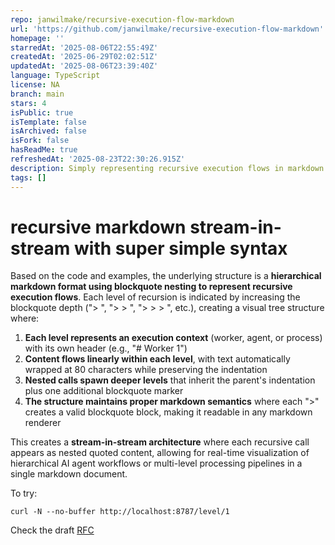 ```yaml
---
repo: janwilmake/recursive-execution-flow-markdown
url: 'https://github.com/janwilmake/recursive-execution-flow-markdown'
homepage: ''
starredAt: '2025-08-06T22:55:49Z'
createdAt: '2025-06-29T02:02:51Z'
updatedAt: '2025-08-06T23:39:40Z'
language: TypeScript
license: NA
branch: main
stars: 4
isPublic: true
isTemplate: false
isArchived: false
isFork: false
hasReadMe: true
refreshedAt: '2025-08-23T22:30:26.915Z'
description: Simply representing recursive execution flows in markdown
tags: []
---
```


# recursive markdown stream-in-stream with super simple syntax

Based on the code and examples, the underlying structure is a **hierarchical markdown format using blockquote nesting to represent recursive execution flows**. Each level of recursion is indicated by increasing the blockquote depth ("> ", "> > ", "> > > ", etc.), creating a visual tree structure where:

1. **Each level represents an execution context** (worker, agent, or process) with its own header (e.g., "# Worker 1")
2. **Content flows linearly within each level**, with text automatically wrapped at 80 characters while preserving the indentation
3. **Nested calls spawn deeper levels** that inherit the parent's indentation plus one additional blockquote marker
4. **The structure maintains proper markdown semantics** where each ">" creates a valid blockquote block, making it readable in any markdown renderer

This creates a **stream-in-stream architecture** where each recursive call appears as nested quoted content, allowing for real-time visualization of hierarchical AI agent workflows or multi-level processing pipelines in a single markdown document.

To try:

```
curl -N --no-buffer http://localhost:8787/level/1
```

Check the draft [RFC](RFC.md)
